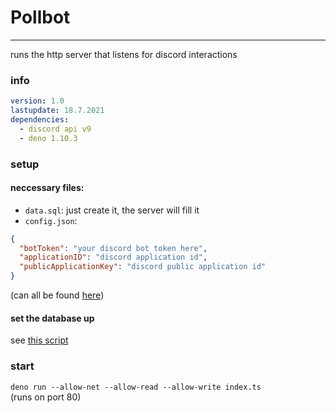 # Pollbot

---

runs the http server that listens for discord interactions

### info

```yml
version: 1.0
lastupdate: 18.7.2021
dependencies:
  - discord api v9
  - deno 1.10.3
```

### setup

#### neccessary files:

- `data.sql`: just create it, the server will fill it
- `config.json`:

```json
{
  "botToken": "your discord bot token here",
  "applicationID": "discord application id",
  "publicApplicationKey": "discord public application id"
}
```

(can all be found [here](https://discord.com/developers/applications))

#### set the database up

see [this script](./scripts/createTables.sql)

### start

`deno run --allow-net --allow-read --allow-write index.ts`\
(runs on port 80)
